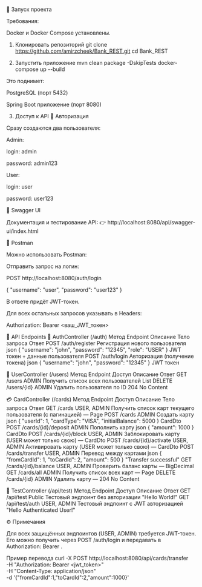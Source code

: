 🚀 Запуск проекта

Требования:

Docker и Docker Compose установлены.

1. Клонировать репозиторий
   git clone https://github.com/amirzcheek/Bank_REST.git
   cd Bank_REST

2. Запустить приложение
   mvn clean package -DskipTests
   docker-compose up --build


Это поднимет:

PostgreSQL (порт 5432)

Spring Boot приложение (порт 8080)

3. Доступ к API
   🔑 Авторизация

Сразу создаются два пользователя:

Admin:

login: admin

password: admin123

User:

login: user

password: user123

📌 Swagger UI

Документация и тестирование API:
👉 http://localhost:8080/api/swagger-ui/index.html

📌 Postman

Можно использовать Postman:

Отправить запрос на логин:

POST http://localhost:8080/auth/login

{
"username": "user",
"password": "user123"
}


В ответе придёт JWT-токен.

Для всех остальных запросов указывать в Headers:

Authorization: Bearer <ваш_JWT_токен>

📘 API Endpoints
🔑 AuthController (/auth)
Метод	    Endpoint	            Описание	                            Тело запроса	                                                            Ответ
POST	    /auth/register	        Регистрация нового пользователя	        json { "username": "john", "password": "12345", "role": "USER" }	JWT токен + данные пользователя
POST	    /auth/login	            Авторизация (получение токена)	json { "username": "john", "password": "12345" }	JWT токен


👤 UserController (/users)
Метод	    Endpoint	          Доступ            Описание	                                                 Ответ
GET	        /users	              ADMIN	            Получить список всех пользователей	                         List<UserDto>
DELETE	    /users/{id}	          ADMIN	            Удалить пользователя по ID	                                 204 No Content


💳 CardController (/cards)
Метод	    Endpoint	                Доступ            Описание	                                                Тело запроса	                                                            Ответ
GET	        /cards	                USER, ADMIN	          Получить список карт текущего пользователя (с пагинацией)	    —	                                                                Page<CardDto>
POST	    /cards	                    ADMIN	          Создать карту	                                            json { "userId": 1, "cardType": "VISA", "initialBalance": 5000 }	        CardDto
POST	    /cards/{id}/deposit	        ADMIN	          Пополнить карту	                                        json { "amount": 1000 }	                                                    CardDto
POST	    /cards/{id}/block	    USER, ADMIN	          Заблокировать карту (USER может только свою)	                —	                                                                    CardDto
POST	    /cards/{id}/activate	USER, ADMIN	          Активировать карту (USER может только свою)	                —	                                                                    CardDto
POST	    /cards/transfer	        USER, ADMIN	          Перевод между картами	                                    json { "fromCardId": 1, "toCardId": 2, "amount": 500 }	                "Transfer successful"
GET	        /cards/{id}/balance	    USER, ADMIN	          Проверить баланс карты	                                    —	                                                                    BigDecimal
GET	        /cards/all	                ADMIN	          Получить список всех карт	                                    —	                                                                    Page<CardDto>
DELETE	    /cards/{id}	                ADMIN	          Удалить карту	                                                —	                                                                    204 No Content


🧪 TestController (/api/test)
Метод	    Endpoint	        Доступ          Описание	                                                                         Ответ
GET	        /api/test	                        Public	Тестовый эндпоинт без авторизации	                                    "Hello World!"
GET	        /api/test/auth	    USER, ADMIN	    Тестовый эндпоинт с JWT авторизацией	                                        "Hello Authenticated User!"


⚙️ Примечания

Для всех защищённых эндпоинтов (USER, ADMIN) требуется JWT-токен.
Его можно получить через POST /auth/login и передавать в Authorization: Bearer <token>.


Пример перевода
curl -X POST http://localhost:8080/api/cards/transfer \
-H "Authorization: Bearer <jwt_token>" \
-H "Content-Type: application/json" \
-d '{"fromCardId":1,"toCardId":2,"amount":1000}'
